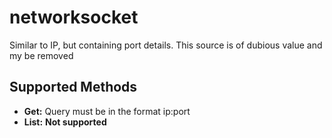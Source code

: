 # networksocket

Similar to IP, but containing port details. This source
is of dubious value and my be removed

## Supported Methods

* **Get:** Query must be in the format ip:port
* **List:** **Not supported**
